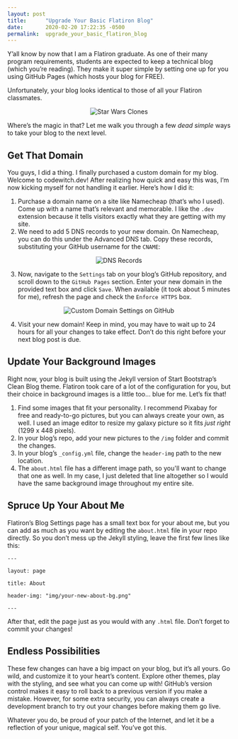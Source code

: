 ```yaml
---
layout: post
title:      "Upgrade Your Basic Flatiron Blog"
date:       2020-02-20 17:22:35 -0500
permalink:  upgrade_your_basic_flatiron_blog
---
```



Y’all know by now that I am a Flatiron graduate. As one of their many program requirements, students are expected to keep a technical blog (which you’re reading). They make it super simple by setting one up for you using GitHub Pages (which hosts your blog for FREE). 

Unfortunately, your blog looks identical to those of all your Flatiron classmates.

<center>
<img src='https://media.giphy.com/media/Fff5OHrhY19sY/source.gif' alt="Star Wars Clones"/>
</center>

Where’s the magic in that? Let me walk you through a few _dead simple_ ways to take your blog to the next level.


## Get That Domain

You guys, I did a thing. I finally purchased a custom domain for my blog. Welcome to codewitch.dev! After realizing how quick and easy this was, I’m now kicking myself for not handling it earlier. Here’s how I did it:


1. Purchase a domain name on a site like Namecheap (that’s who I used). Come up with a name that’s relevant and memorable. I like the `.dev` extension because it tells visitors exactly what they are getting with my site.
2. We need to add 5 DNS records to your new domain. On Namecheap, you can do this under the Advanced DNS tab. Copy these records, substituting your GitHub username for the `CNAME`:

<center>
<img src='https://i.imgur.com/mysawbK.jpg' alt="DNS Records"/>
</center>

3. Now, navigate to the `Settings` tab on your blog’s GitHub repository, and scroll down to the `GitHub Pages` section. Enter your new domain in the provided text box and click `Save`. When available (it took about 5 minutes for me), refresh the page and check the `Enforce HTTPS` box. 

<center>
<img src='https://i.imgur.com/ZpwtU8f.jpg' alt="Custom Domain Settings on GitHub"/>
</center>

4. Visit your new domain! Keep in mind, you may have to wait up to 24 hours for all your changes to take effect. Don’t do this right before your next blog post is due.


## Update Your Background Images

Right now, your blog is built using the Jekyll version of Start Bootstrap’s Clean Blog theme. Flatiron took care of a lot of the configuration for you, but their choice in background images is a little too… blue for me. Let’s fix that!



1. Find some images that fit your personality. I recommend Pixabay for free and ready-to-go pictures, but you can always create your own, as well. I used an image editor to resize my galaxy picture so it fits _just right_ (1299 x 448 pixels).
2. In your blog’s repo, add your new pictures to the `/img` folder and commit the changes.
3. In your blog’s `_config.yml` file, change the `header-img` path to the new location.
4. The `about.html` file has a different image path, so you'll want to change that one as well. In my case, I just deleted that line altogether so I would have the same background image throughout my entire site.


## Spruce Up Your About Me

Flatiron’s Blog Settings page has a small text box for your about me, but you can add as much as you want by editing the `about.html` file in your repo directly. So you don’t mess up the Jekyll styling, leave the first few lines like this:

```
---

layout: page

title: About

header-img: "img/your-new-about-bg.png"

---
```

After that, edit the page just as you would with any `.html` file. Don’t forget to commit your changes!


## Endless Possibilities

These few changes can have a big impact on your blog, but it’s all yours. Go wild, and customize it to your heart’s content. Explore other themes, play with the styling, and see what you can come up with! GitHub’s version control makes it easy to roll back to a previous version if you make a mistake. However, for some extra security, you can always create a development branch to try out your changes before making them go live.

Whatever you do, be proud of your patch of the Internet, and let it be a reflection of your unique, magical self. You’ve got this.

